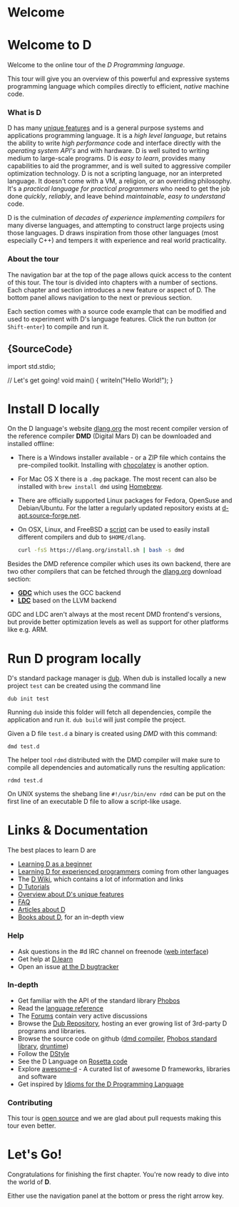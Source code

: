 # Welcome
# Welcome to D

Welcome to the online tour of the *D Programming language*.

This tour will give you an overview of this powerful and expressive systems
programming language which compiles directly to efficient, *native*
machine code.

### What is D

D has many [unique features](http://dlang.org/overview.html) and is a
general purpose systems and applications programming language.
It is a _high level language_, but retains the ability to write _high
performance_ code and interface directly with the _operating system API's_
and with hardware.
D is well suited to writing medium to large-scale programs.
D is _easy to learn_, provides many capabilities to aid the programmer,
and is well suited to aggressive compiler optimization technology.
D is not a scripting language, nor an interpreted language.
It doesn't come with a VM, a religion, or an overriding philosophy.
It's a _practical language for practical programmers_ who need to get the
job done _quickly_, _reliably_, and leave behind _maintainable_,
_easy to understand_ code.

D is the culmination of _decades of experience implementing compilers_
for many diverse languages,
and attempting to construct large projects using those languages.
D draws inspiration from those other languages (most especially C++)
and tempers it with experience and real world practicality.

### About the tour

The navigation bar at the top of the page allows quick access to the content
of this tour. The tour is divided into chapters with a number of sections.
Each chapter and section introduces a new feature or aspect of D. The bottom
panel allows navigation to the next or previous section.

Each section comes with a source code example that can be modified and used
to experiment with D's language features.
Click the run button (or `Shift-enter`) to compile and run it.

## {SourceCode}

import std.stdio;

// Let's get going!
void main() {
    writeln("Hello World!");
}

# Install D locally

On the D language's website [dlang.org](https://dlang.org) the most recent
compiler version of the reference compiler **DMD** (Digital Mars D)
can be downloaded and installed offline:

* There is a Windows installer available - or a ZIP file which
  contains the pre-compiled toolkit. Installing with
  [chocolatey](https://chocolatey.org/packages/dmd)
  is another option.
* For Mac OS X there is a `.dmg` package. The most recent can also be installed
  with `brew install dmd` using [Homebrew](http://brew.sh).
* There are officially supported Linux packages for Fedora, OpenSuse and
  Debian/Ubuntu. For the latter a regularly updated repository exists
  at [d-apt.source-forge.net](http://d-apt.sourceforge.net).
* On OSX, Linux, and FreeBSD a [script](https://dlang.org/install.sh) can
  be used to easily install different compilers and dub to `$HOME/dlang`.

  ```sh
  curl -fsS https://dlang.org/install.sh | bash -s dmd
  ```
  

Besides the DMD reference compiler which uses its own backend, there are
two other compilers that can be fetched through the
[dlang.org](https://dlang.org) download section:

* [**GDC**](http://gdcproject.org/downloads) which uses the GCC backend
* [**LDC**](https://github.com/ldc-developers/ldc#installation) based on the LLVM backend

GDC and LDC aren't always at the most recent DMD frontend's versions, 
but provide better optimization levels as well as support
for other platforms like e.g. ARM.

# Run D program locally

D's standard package manager is [dub](http://code.dlang.org). When dub is
installed locally a new project `test` can be created using
the command line

    dub init test

Running `dub` inside this folder will fetch all dependencies, compile the
application and run it. `dub build` will just compile the project.

Given a D file `test.d` a binary is created using *DMD* with this command:

    dmd test.d

The helper tool `rdmd` distributed with the DMD compiler
will make sure to compile all dependencies and automatically runs
the resulting application:

    rdmd test.d

On UNIX systems the shebang line `#!/usr/bin/env rdmd` can be put
on the first line of an executable D file to allow a script-like
usage.

# Links & Documentation

The best places to learn D are

* [Learning D as a beginner](http://ddili.org/ders/d.en/index.html)
* [Learning D for experienced programmers](http://wiki.dlang.org/Coming_From) coming from other languages
* The [D Wiki](https://wiki.dlang.org/), which contains a lot of information and links
* [D Tutorials](https://wiki.dlang.org/Tutorials)
* [Overview about D's unique features](http://dlang.org/overview.html)
* [FAQ](http://dlang.org/faq.html)
* [Articles about D](http://dlang.org/articles.html)
* [Books about D](https://wiki.dlang.org/Books), for an in-depth view

### Help

* Ask questions in the #d IRC channel on freenode ([web interface](https://kiwiirc.com/client/irc.freenode.net/d))
* Get help at [D.learn](http://forum.dlang.org/group/learn)
* Open an issue [at the D bugtracker](https://issues.dlang.org)

### In-depth

* Get familiar with the API of the standard library [Phobos](https://dlang.org/phobos)
* Read the [language reference](https://dlang.org/spec/)
* The [Forums](https://forum.dlang.org/) contain very active discussions
* Browse the [Dub Repository](code.dlang.org), hosting an ever growing list of 3rd-party D programs and libraries.
* Browse the source code on github ([dmd compiler](https://github.com/dlang/dmd), [Phobos standard library](https://github.com/dlang/phobos), [druntime](https://github.com/dlang/druntime))
* Follow the [DStyle](http://dlang.org/dstyle.html)
* See the D Language on [Rosetta code](http://rosettacode.org/wiki/Category:D)
* Explore [awesome-d](https://github.com/zhaopuming/awesome-d/blob/master/README.md) - A curated list of awesome D frameworks, libraries and software
* Get inspired by [Idioms for the D Programming Language](https://p0nce.github.io/d-idioms/)

### Contributing

This tour is [open source](https://github.com/stonemaster/dlang-tour/tree/master/public/content/en)
and we are glad about pull requests making this tour even better.

# Let's Go!

Congratulations for finishing the first chapter. You're now ready to dive
into the world of **D**.

Either use the navigation panel at the bottom or press the right arrow key.
